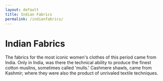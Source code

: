 ```yaml
---
layout: default
title: Indian Fabrics
permalink: /indianfabrics/
---
```

<div class="exhibits-button">
	<h1>Indian Fabrics</h1>

<p>The fabrics for the most iconic women's clothes of this period came from India. Only in India, was there the technical ability to produce the finest cotton muslins, sometimes called 'mulls.' Cashmere shawls, came from Kashmir; where they were also the product of unrivaled textile techniques.</p> 

</div>